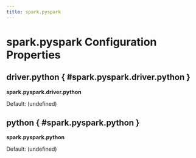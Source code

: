 ```yaml
---
title: spark.pyspark
---
```


# spark.pyspark Configuration Properties

## <span id="PYSPARK_DRIVER_PYTHON"> driver.python { #spark.pyspark.driver.python }

**spark.pyspark.driver.python**

Default: (undefined)

## <span id="PYSPARK_PYTHON"> python { #spark.pyspark.python }

**spark.pyspark.python**

Default: (undefined)
